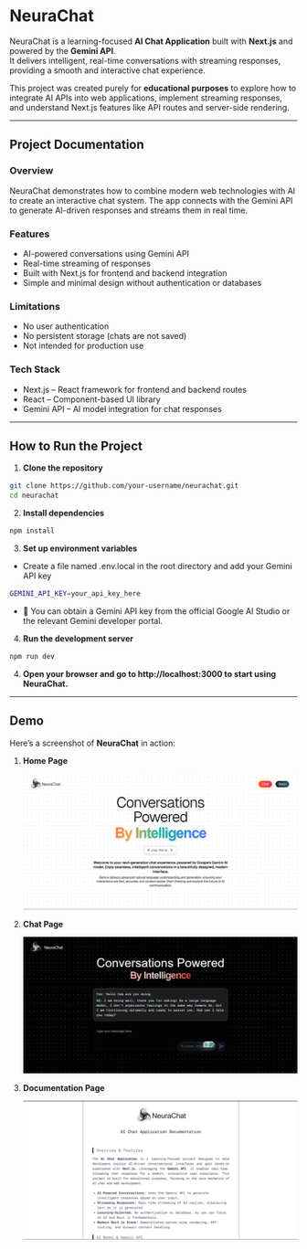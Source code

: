 # NeuraChat

NeuraChat is a learning-focused **AI Chat Application** built with **Next.js** and powered by the **Gemini API**.  
It delivers intelligent, real-time conversations with streaming responses, providing a smooth and interactive chat experience.

This project was created purely for **educational purposes** to explore how to integrate AI APIs into web applications, implement streaming responses, and understand Next.js features like API routes and server-side rendering.

---

## Project Documentation

### Overview

NeuraChat demonstrates how to combine modern web technologies with AI to create an interactive chat system. The app connects with the Gemini API to generate AI-driven responses and streams them in real time.

### Features

- AI-powered conversations using Gemini API
- Real-time streaming of responses
- Built with Next.js for frontend and backend integration
- Simple and minimal design without authentication or databases

### Limitations

- No user authentication
- No persistent storage (chats are not saved)
- Not intended for production use

### Tech Stack

- Next.js – React framework for frontend and backend routes
- React – Component-based UI library
- Gemini API – AI model integration for chat responses

---

## How to Run the Project

1. **Clone the repository**

```bash
git clone https://github.com/your-username/neurachat.git
cd neurachat
```

2. **Install dependencies**

```bash
npm install
```

3. **Set up environment variables**

- Create a file named .env.local in the root directory and add your Gemini API key

```bash
GEMINI_API_KEY=your_api_key_here
```

- 🔑 You can obtain a Gemini API key from the official Google AI Studio or the relevant Gemini developer portal.

4. **Run the development server**

```bash
npm run dev
```

4. **Open your browser and go to http://localhost:3000
   to start using NeuraChat.**

---

## Demo

Here’s a screenshot of **NeuraChat** in action:

1. **Home Page**

   ![NeuraChat Home Page Demo](/public/demo/neuraChat_HomePage.png)

2. **Chat Page**

   ![NeuraChat Chat Page Demo](/public/demo/neuraChat_chatPage.png)

3. **Documentation Page**

   ![NeuraChat Home Page Demo](/public/demo/neuraChat_documentationPage.png)
